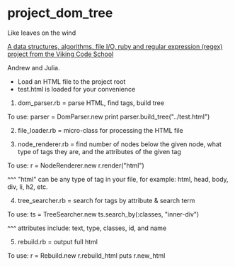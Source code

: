 # project_dom_tree
Like leaves on the wind

[A data structures, algorithms, file I/O, ruby and regular expression (regex) project from the Viking Code School](http://www.vikingcodeschool.com)

Andrew and Julia.

* Load an HTML file to the project root
* test.html is loaded for your convenience

1. dom_parser.rb = parse HTML, find tags, build tree

  To use:
  parser = DomParser.new
  print parser.build_tree("../test.html")

2. file_loader.rb = micro-class for processing the HTML file

3. node_renderer.rb = find number of nodes below the given node, what type of tags they are, and the attributes of the given tag
  
  To use:
  r = NodeRenderer.new
  r.render("html") 

  ^^^ "html" can be any type of tag in your file, for example: html, head, body, div, li, h2, etc.


4. tree_searcher.rb = search for tags by attribute & search term

  To use:
  ts = TreeSearcher.new
  ts.search_by(:classes, "inner-div")

  ^^^ attributes include: text, type, classes, id, and name


5. rebuild.rb = output full html

  To use:
  r = Rebuild.new
  r.rebuild_html
  puts r.new_html

  
